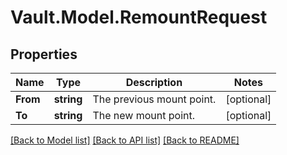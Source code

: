 # Vault.Model.RemountRequest

## Properties

Name | Type | Description | Notes
------------ | ------------- | ------------- | -------------
**From** | **string** | The previous mount point. | [optional] 
**To** | **string** | The new mount point. | [optional] 


[[Back to Model list]](../README.md#documentation-for-models) [[Back to API list]](../README.md#documentation-for-api-endpoints) [[Back to README]](../README.md)

